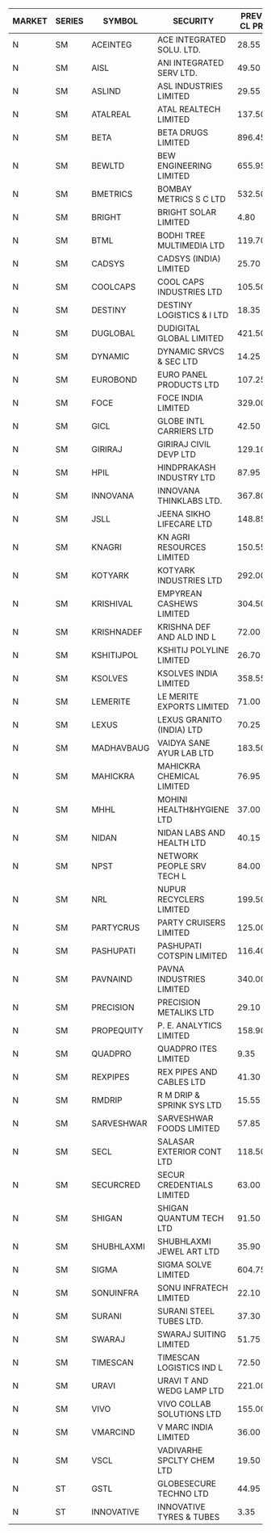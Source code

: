 


| MARKET | SERIES | SYMBOL | SECURITY | PREV CL PR | OPEN PRICE | HIGH PRICE | LOW PRICE | CLOSE PRICE | NET TRDVAL | NET TRDQTY | CORP IND | HI 52 WK | LO 52 WK |
| ----- | ----- | ----- | ----- | ----- | ----- | ----- | ----- | ----- | ----- | ----- | ----- | ----- | ----- |
| N | SM | ACEINTEG | ACE INTEGRATED SOLU. LTD. | 28.55 | 28.50 | 28.50 | 28.50 | 28.50 | 128250.00 | 4500 |  | 31.60 | 14.45 |
| N | SM | AISL | ANI INTEGRATED SERV LTD. | 49.50 | 49.00 | 49.00 | 49.00 | 49.00 | 58800.00 | 1200 |  | 72.45 | 31.55 |
| N | SM | ASLIND | ASL INDUSTRIES LIMITED | 29.55 | 31.00 | 31.00 | 31.00 | 31.00 | 124000.00 | 4000 |  | 48.75 | 11.00 |
| N | SM | ATALREAL | ATAL REALTECH LIMITED | 137.50 | 138.00 | 138.00 | 132.05 | 136.50 | 1296880.00 | 9600 |  | 188.40 | 32.80 |
| N | SM | BETA | BETA DRUGS LIMITED | 896.45 | 896.45 | 905.00 | 880.50 | 895.00 | 2514490.00 | 2800 |  | 1024.40 | 279.50 |
| N | SM | BEWLTD | BEW ENGINEERING LIMITED | 655.95 | 641.50 | 654.95 | 640.00 | 654.95 | 1133087.50 | 1750 |  | 1187.20 | 228.15 |
| N | SM | BMETRICS | BOMBAY METRICS S C LTD | 532.50 | 532.50 | 559.10 | 532.50 | 559.10 | 5281320.00 | 9600 |  | 570.00 | 117.90 |
| N | SM | BRIGHT | BRIGHT SOLAR LIMITED | 4.80 | 4.75 | 4.80 | 4.70 | 4.70 | 211950.00 | 45000 |  | 10.90 | 4.60 |
| N | SM | BTML | BODHI TREE MULTIMEDIA LTD | 119.70 | 125.55 | 125.55 | 125.55 | 125.55 | 150660.00 | 1200 |  | 174.00 | 65.00 |
| N | SM | CADSYS | CADSYS (INDIA) LIMITED | 25.70 | 26.50 | 26.50 | 26.50 | 26.50 | 53000.00 | 2000 |  | 52.00 | 20.00 |
| N | SM | COOLCAPS | COOL CAPS INDUSTRIES LTD | 105.50 | 103.10 | 103.50 | 101.00 | 101.50 | 3068250.00 | 30000 |  | 107.00 | 41.50 |
| N | SM | DESTINY | DESTINY LOGISTICS & I LTD | 18.35 | 17.70 | 19.00 | 17.70 | 18.95 | 440100.00 | 24000 |  | 19.00 | 8.05 |
| N | SM | DUGLOBAL | DUDIGITAL GLOBAL LIMITED | 421.50 | 422.50 | 442.00 | 422.50 | 440.50 | 1303500.00 | 3000 |  | 489.00 | 95.00 |
| N | SM | DYNAMIC | DYNAMIC SRVCS & SEC LTD | 14.25 | 13.00 | 13.40 | 13.00 | 13.40 | 52800.00 | 4000 |  | 57.70 | 13.00 |
| N | SM | EUROBOND | EURO PANEL PRODUCTS LTD | 107.25 | 108.00 | 108.00 | 107.35 | 107.65 | 430700.00 | 4000 |  | 147.65 | 72.05 |
| N | SM | FOCE | FOCE INDIA LIMITED | 329.00 | 347.00 | 347.00 | 347.00 | 347.00 | 208200.00 | 600 |  | 408.00 | 185.10 |
| N | SM | GICL | GLOBE INTL CARRIERS LTD | 42.50 | 44.55 | 44.60 | 40.40 | 44.60 | 16840875.00 | 405000 |  | 44.60 | 17.15 |
| N | SM | GIRIRAJ | GIRIRAJ CIVIL DEVP LTD | 129.10 | 122.65 | 122.65 | 122.65 | 122.65 | 147180.00 | 1200 |  | 129.10 | 65.90 |
| N | SM | HPIL | HINDPRAKASH INDUSTRY LTD | 87.95 | 84.35 | 91.50 | 83.60 | 87.50 | 4854900.00 | 57000 |  | 93.90 | 45.40 |
| N | SM | INNOVANA | INNOVANA THINKLABS LTD. | 367.80 | 349.45 | 349.45 | 349.45 | 349.45 | 349450.00 | 1000 |  | 478.00 | 119.25 |
| N | SM | JSLL | JEENA SIKHO LIFECARE LTD | 148.85 | 155.00 | 155.00 | 144.00 | 144.35 | 1027150.00 | 7000 |  | 182.50 | 136.10 |
| N | SM | KNAGRI | KN AGRI RESOURCES LIMITED | 150.55 | 152.60 | 152.60 | 148.05 | 152.50 | 4338720.00 | 28800 |  | 261.00 | 144.00 |
| N | SM | KOTYARK | KOTYARK INDUSTRIES LTD | 292.00 | 292.00 | 293.95 | 267.00 | 271.80 | 3906480.00 | 14000 |  | 402.00 | 67.90 |
| N | SM | KRISHIVAL | EMPYREAN CASHEWS LIMITED | 304.50 | 290.00 | 290.00 | 289.30 | 289.30 | 2607900.00 | 9000 |  | 321.65 | 68.00 |
| N | SM | KRISHNADEF | KRISHNA DEF AND ALD IND L | 72.00 | 69.70 | 69.80 | 68.40 | 69.10 | 2703150.00 | 39000 |  | 118.35 | 68.40 |
| N | SM | KSHITIJPOL | KSHITIJ POLYLINE LIMITED | 26.70 | 28.00 | 28.00 | 25.40 | 25.95 | 370247.10 | 13998 |  | 45.65 | 19.85 |
| N | SM | KSOLVES | KSOLVES INDIA LIMITED | 358.55 | 347.10 | 348.50 | 345.00 | 346.65 | 4989200.00 | 14400 |  | 753.40 | 292.60 |
| N | SM | LEMERITE | LE MERITE EXPORTS LIMITED | 71.00 | 69.65 | 71.00 | 68.85 | 70.85 | 1233200.00 | 17600 |  | 77.20 | 67.20 |
| N | SM | LEXUS | LEXUS GRANITO (INDIA) LTD | 70.25 | 70.00 | 70.00 | 70.00 | 70.00 | 70000.00 | 1000 |  | 77.00 | 10.30 |
| N | SM | MADHAVBAUG | VAIDYA SANE AYUR LAB LTD | 183.50 | 185.00 | 187.00 | 181.00 | 187.00 | 884800.00 | 4800 |  | 249.40 | 133.25 |
| N | SM | MAHICKRA | MAHICKRA CHEMICAL LIMITED | 76.95 | 79.80 | 80.80 | 79.80 | 80.80 | 602175.00 | 7500 |  | 96.50 | 61.25 |
| N | SM | MHHL | MOHINI HEALTH&HYGIENE LTD | 37.00 | 37.90 | 37.95 | 37.10 | 37.70 | 1237350.00 | 33000 |  | 47.40 | 19.15 |
| N | SM | NIDAN | NIDAN LABS AND HEALTH LTD | 40.15 | 41.05 | 44.15 | 39.90 | 40.70 | 8555050.00 | 205000 |  | 70.70 | 32.20 |
| N | SM | NPST | NETWORK PEOPLE SRV TECH L | 84.00 | 88.00 | 88.00 | 88.00 | 88.00 | 422400.00 | 4800 |  | 92.50 | 49.05 |
| N | SM | NRL | NUPUR RECYCLERS LIMITED | 199.50 | 201.00 | 201.00 | 192.05 | 194.35 | 3868975.00 | 19800 |  | 316.05 | 124.20 |
| N | SM | PARTYCRUS | PARTY CRUISERS LIMITED | 125.00 | 122.00 | 122.00 | 120.00 | 120.00 | 6826000.00 | 56000 |  | 125.50 | 16.50 |
| N | SM | PASHUPATI | PASHUPATI COTSPIN LIMITED | 116.40 | 114.65 | 127.00 | 114.65 | 119.85 | 6766000.00 | 56000 |  | 170.00 | 60.20 |
| N | SM | PAVNAIND | PAVNA INDUSTRIES LIMITED | 340.00 | 323.10 | 345.00 | 323.10 | 342.50 | 806480.00 | 2400 |  | 345.00 | 165.15 |
| N | SM | PRECISION | PRECISION METALIKS LTD | 29.10 | 29.50 | 29.50 | 28.25 | 28.25 | 636600.00 | 22000 |  | 55.95 | 28.25 |
| N | SM | PROPEQUITY | P. E. ANALYTICS LIMITED | 158.90 | 158.05 | 158.95 | 158.05 | 158.95 | 952080.00 | 6000 |  | 204.10 | 141.00 |
| N | SM | QUADPRO | QUADPRO ITES LIMITED | 9.35 | 9.10 | 9.40 | 9.10 | 9.40 | 111000.00 | 12000 |  | 18.80 | 9.00 |
| N | SM | REXPIPES | REX PIPES AND CABLES LTD | 41.30 | 40.20 | 40.20 | 40.20 | 40.20 | 160800.00 | 4000 |  | 64.35 | 26.00 |
| N | SM | RMDRIP | R M DRIP & SPRINK SYS LTD | 15.55 | 16.20 | 16.20 | 15.40 | 15.40 | 63200.00 | 4000 |  | 28.65 | 12.75 |
| N | SM | SARVESHWAR | SARVESHWAR FOODS LIMITED | 57.85 | 59.25 | 59.50 | 55.55 | 56.05 | 837920.00 | 14400 |  | 67.65 | 17.10 |
| N | SM | SECL | SALASAR EXTERIOR CONT LTD | 118.50 | 118.45 | 118.75 | 118.45 | 118.75 | 237200.00 | 2000 |  | 143.00 | 19.50 |
| N | SM | SECURCRED | SECUR CREDENTIALS LIMITED | 63.00 | 62.05 | 66.15 | 62.00 | 66.15 | 29021013.00 | 463680 |  | 145.00 | 17.50 |
| N | SM | SHIGAN | SHIGAN QUANTUM TECH LTD | 91.50 | 93.50 | 99.95 | 93.50 | 98.05 | 9625500.00 | 99000 |  | 140.00 | 87.50 |
| N | SM | SHUBHLAXMI | SHUBHLAXMI JEWEL ART LTD | 35.90 | 34.15 | 34.15 | 34.15 | 34.15 | 68300.00 | 2000 |  | 41.65 | 11.20 |
| N | SM | SIGMA | SIGMA SOLVE LIMITED | 604.75 | 613.75 | 613.75 | 613.75 | 613.75 | 368250.00 | 600 |  | 745.75 | 118.10 |
| N | SM | SONUINFRA | SONU INFRATECH LIMITED | 22.10 | 22.10 | 22.10 | 20.55 | 20.90 | 509250.00 | 24000 |  | 26.50 | 20.40 |
| N | SM | SURANI | SURANI STEEL TUBES LTD. | 37.30 | 38.75 | 38.80 | 36.15 | 38.80 | 454800.00 | 12000 |  | 49.55 | 19.00 |
| N | SM | SWARAJ | SWARAJ SUITING LIMITED | 51.75 | 49.35 | 50.15 | 49.35 | 49.50 | 896800.00 | 18000 |  | 86.00 | 48.50 |
| N | SM | TIMESCAN | TIMESCAN LOGISTICS IND L | 72.50 | 70.70 | 70.70 | 70.55 | 70.60 | 282500.00 | 4000 |  | 161.15 | 70.00 |
| N | SM | URAVI | URAVI T AND WEDG LAMP LTD | 221.00 | 218.00 | 218.00 | 218.00 | 218.00 | 784800.00 | 3600 |  | 221.00 | 109.50 |
| N | SM | VIVO | VIVO COLLAB SOLUTIONS LTD | 155.00 | 152.10 | 152.10 | 152.10 | 152.10 | 243360.00 | 1600 |  | 369.80 | 145.00 |
| N | SM | VMARCIND | V MARC INDIA LIMITED | 36.00 | 36.50 | 36.50 | 36.50 | 36.50 | 109500.00 | 3000 |  | 52.80 | 25.35 |
| N | SM | VSCL | VADIVARHE SPCLTY CHEM LTD | 19.50 | 19.00 | 19.00 | 19.00 | 19.00 | 57000.00 | 3000 |  | 35.05 | 14.10 |
| N | ST | GSTL | GLOBESECURE TECHNO LTD | 44.95 | 47.15 | 47.15 | 47.15 | 47.15 | 754400.00 | 16000 |  | 47.15 | 34.70 |
| N | ST | INNOVATIVE | INNOVATIVE TYRES & TUBES | 3.35 | 3.45 | 3.45 | 3.20 | 3.20 | 98100.00 | 30000 |  | 42.00 | 3.20 |



